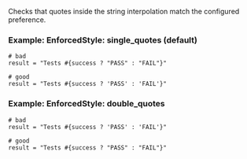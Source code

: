 Checks that quotes inside the string interpolation
match the configured preference.

### Example: EnforcedStyle: single_quotes (default)
    # bad
    result = "Tests #{success ? "PASS" : "FAIL"}"

    # good
    result = "Tests #{success ? 'PASS' : 'FAIL'}"

### Example: EnforcedStyle: double_quotes
    # bad
    result = "Tests #{success ? 'PASS' : 'FAIL'}"

    # good
    result = "Tests #{success ? "PASS" : "FAIL"}"